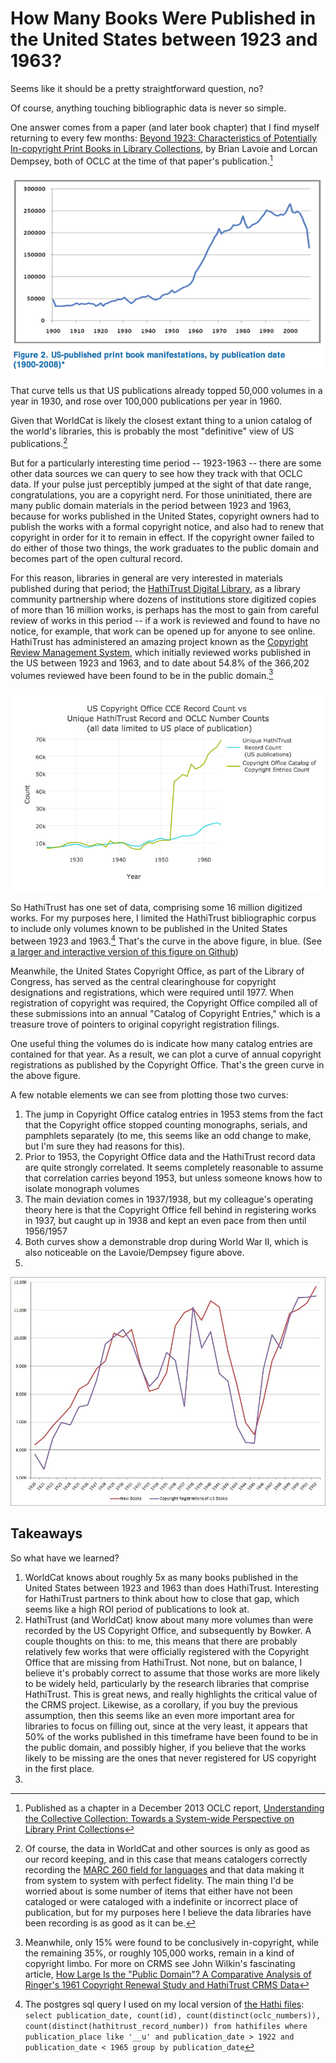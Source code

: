 # How Many Books Were Published in the United States between 1923 and 1963?

Seems like it should be a pretty straightforward question, no?

Of course, anything touching bibliographic data is never so simple. 

One answer comes from a paper (and later book chapter) that I find myself returning to every few months: [Beyond 1923: Characteristics of Potentially In-copyright Print Books in Library Collections](http://www.dlib.org/dlib/november09/lavoie/11lavoie.html), by Brian Lavoie and Lorcan Dempsey, both of OCLC at the time of that paper's publication.[^chapter]

![US publications according to WorldCat data](lavoie_dempsey_beyond_1923.png)

That curve tells us that US publications already topped 50,000 volumes in a year in 1930, and rose over 100,000 publications per year in 1960.

Given that WorldCat is likely the closest extant thing to a union catalog of the world's libraries, this is probably the most "definitive" view of US publications.[^worldcat_note] 

But for a particularly interesting time period -- 1923-1963 -- there are some other data sources we can query to see how they track with that OCLC data. If your pulse just perceptibly jumped at the sight of that date range, congratulations, you are a copyright nerd. For those uninitiated, there are many public domain materials in the period between 1923 and 1963, because for works published in the United States, copyright owners had to publish the works with a formal copyright notice, and also had to renew that copyright in order for it to remain in effect. If the copyright owner failed to do either of those two things, the work graduates to the public domain and becomes part of the open cultural record.

For this reason, libraries in general are very interested in materials published during that period; the [HathiTrust Digital Library](http://hathitrust.org/), as a library community partnership where dozens of institutions store digitized copies of more than 16 million works, is perhaps has the most to gain from careful review of works in this period -- if a work is reviewed and found to have no notice, for example, that work can be opened up for anyone to see online. HathiTrust has administered an amazing project known as the [Copyright Review Management System](https://www.hathitrust.org/copyright-review), which initially reviewed works published in the US between 1923 and 1963, and to date about 54.8% of the 366,202 volumes reviewed have been found to be in the public domain.[^wilkin_note] 


![Plot of Copyright Office records vs. HathiTrust records indicating US publication](cce_plot.png)

So HathiTrust has one set of data, comprising some 16 million digitized works. For my purposes here, I limited the HathiTrust bibliographic corpus to include only volumes known to be published in the United States between 1923 and 1963.[^sql] That's the curve in the above figure, in blue. (See [a larger and interactive version of this figure on Github](https://hadro.github.io/hathi_analysis/cce/cce_count.html))

Meanwhile, the United States Copyright Office, as part of the Library of Congress, has served as the central clearinghouse for copyright designations and registrations, which were required until 1977. When registration of copyright was required, the Copyright Office compiled all of these submissions into an annual "Catalog of Copyright Entries," which is a treasure trove of pointers to original copyright registration filings.

One useful thing the volumes do is indicate how many catalog entries are contained for that year. As a result, we can plot a curve of annual copyright registrations as published by the Copyright Office. That's the green curve in the above figure.

A few notable elements we can see from plotting those two curves:

1. The jump in Copyright Office catalog entries in 1953 stems from the fact that the Copyright office stopped counting monographs, serials, and pamphlets separately (to me, this seems like an odd change to make, but I'm sure they had reasons for this).
2. Prior to 1953, the Copyright Office data and the HathiTrust record data are quite strongly correlated. It seems completely reasonable to assume that correlation carries beyond 1953, but unless someone knows how to isolate monograph volumes 
3. The main deviation comes in 1937/1938, but my colleague's operating theory here is that the Copyright Office fell behind in registering works in 1937, but caught up in 1938 and kept an even pace from then until 1956/1957
4. Both curves show a demonstrable drop during World War II, which is also noticeable on the Lavoie/Dempsey figure above.
5. 




![Bowker book publication data(?) vs Copyright office records](bowker_cce_data_via_zvi_s_rosen.jpg)



## Takeaways

So what have we learned?

1. WorldCat knows about roughly 5x as many books published in the United States between 1923 and 1963 than does HathiTrust. Interesting for HathiTrust partners to think about how to close that gap, which seems like a high ROI period of publications to look at.
1. HathiTrust (and WorldCat) know about many more volumes than were recorded by the US Copyright Office, and subsequently by Bowker. A couple thoughts on this: to me, this means that there are probably relatively few works that were officially registered with the Copyright Office that are missing from HathiTrust. Not none, but on balance, I believe it's probably correct to assume that those works are more likely to be widely held, particularly by the research libraries that comprise HathiTrust. This is great news, and really highlights the critical value of the CRMS project. Likewise, as a corollary, if you buy the previous assumption, then this seems like an even more important area for libraries to focus on filling out, since at the very least, it appears that 50% of the works published in this timeframe have been found to be in the public domain, and possibly higher, if you believe that the works likely to be missing are the ones that never registered for US copyright in the first place.
2. 



[^chapter]: Published as a chapter in a December 2013 OCLC report, [Understanding the Collective Collection: Towards a System-wide Perspective on Library Print Collections](https://www.oclc.org/content/dam/research/publications/library/2013/2013-09.pdf)

[^worldcat_note]: Of course, the data in WorldCat and other sources is only as good as our record keeping, and in this case that means catalogers correctly recording the [MARC 260 field for languages](http://www.loc.gov/marc/bibliographic/bd260.html) and that data making it from system to system with perfect fidelity. The main thing I'd be worried about is some number of items that either have not been cataloged or were cataloged with a indefinite or incorrect place of publication, but for my purposes here I believe the data libraries have been recording is as good as it can be.

[^wilkin_note]: Meanwhile, only 15% were found to be conclusively in-copyright, while the remaining 35%, or roughly 105,000 works, remain in a kind of copyright limbo. For more on CRMS see John Wilkin's fascinating article, [How Large Is the "Public Domain"? A Comparative Analysis of Ringer's 1961 Copyright Renewal Study and HathiTrust CRMS Data](http://crl.acrl.org/index.php/crl/article/view/16582)

[^sql]: The postgres sql query I used on my local version of [the Hathi files](https://www.hathitrust.org/hathifiles): `select publication_date, count(id), count(distinct(oclc_numbers)), count(distinct(hathitrust_record_number)) from hathifiles where publication_place like '__u' and publication_date > 1922 and publication_date < 1965 group by publication_date`